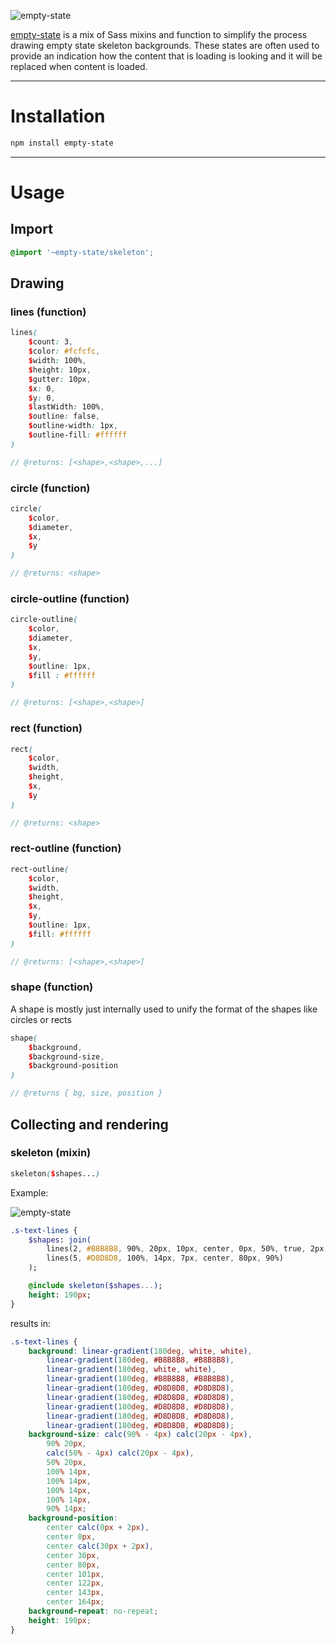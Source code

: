 ![empty-state](https://raw.githubusercontent.com/wildhaber/empty-state/master/assets/readme_lead.png)

[empty-state](https://www.npmjs.com/package/empty-state) is a mix of Sass mixins and function to simplify the process drawing empty state skeleton backgrounds. These states are often used to provide an indication how the content that is loading is looking and it will be replaced when content is loaded.

---

# Installation

```bash
npm install empty-state
```

---

# Usage

## Import

```scss
@import '~empty-state/skeleton';
```

## Drawing

### lines (function)
```scss
lines(
    $count: 3,
    $color: #fcfcfc,
    $width: 100%,
    $height: 10px,
    $gutter: 10px,
    $x: 0,
    $y: 0,
    $lastWidth: 100%,
    $outline: false,
    $outline-width: 1px,
    $outline-fill: #ffffff
)

// @returns: [<shape>,<shape>,...]
```

### circle (function)
```scss
circle(
    $color,
    $diameter,
    $x,
    $y
)

// @returns: <shape>
```

### circle-outline (function)
```scss
circle-outline(
    $color,
    $diameter,
    $x,
    $y,
    $outline: 1px,
    $fill : #ffffff
)

// @returns: [<shape>,<shape>]
```

### rect (function)
```scss
rect(
    $color,
    $width,
    $height,
    $x,
    $y
)

// @returns: <shape>
```

### rect-outline (function)
```scss
rect-outline(
    $color,
    $width,
    $height,
    $x,
    $y,
    $outline: 1px,
    $fill: #ffffff
)

// @returns: [<shape>,<shape>]
```

### shape (function)
A shape is mostly just internally used to unify the format of the shapes like circles or rects
```scss
shape(
    $background,
    $background-size,
    $background-position
)

// @returns { bg, size, position }
```

## Collecting and rendering

### skeleton (mixin)
```scss
skeleton($shapes...)
```

Example:

![empty-state](https://raw.githubusercontent.com/wildhaber/empty-state/master/assets/s-text-example.png)

```sass
.s-text-lines {
    $shapes: join(
        lines(2, #B8B8B8, 90%, 20px, 10px, center, 0px, 50%, true, 2px, white),
        lines(5, #D8D8D8, 100%, 14px, 7px, center, 80px, 90%)
    );

    @include skeleton($shapes...);
    height: 190px;
}
```

results in:

```css
.s-text-lines {
    background: linear-gradient(180deg, white, white),
        linear-gradient(180deg, #B8B8B8, #B8B8B8),
        linear-gradient(180deg, white, white),
        linear-gradient(180deg, #B8B8B8, #B8B8B8),
        linear-gradient(180deg, #D8D8D8, #D8D8D8),
        linear-gradient(180deg, #D8D8D8, #D8D8D8),
        linear-gradient(180deg, #D8D8D8, #D8D8D8),
        linear-gradient(180deg, #D8D8D8, #D8D8D8),
        linear-gradient(180deg, #D8D8D8, #D8D8D8);
    background-size: calc(90% - 4px) calc(20px - 4px),
        90% 20px,
        calc(50% - 4px) calc(20px - 4px),
        50% 20px,
        100% 14px,
        100% 14px,
        100% 14px,
        100% 14px,
        90% 14px;
    background-position:
        center calc(0px + 2px),
        center 0px,
        center calc(30px + 2px),
        center 30px,
        center 80px,
        center 101px,
        center 122px,
        center 143px,
        center 164px;
    background-repeat: no-repeat;
    height: 190px;
}
```
